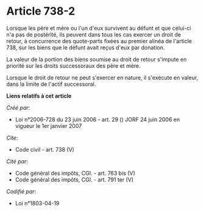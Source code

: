 # Article 738-2

Lorsque les père et mère ou l'un d'eux survivent au défunt et que celui-ci n'a pas de postérité, ils peuvent dans tous les
cas exercer un droit de retour, à concurrence des quote-parts fixées au premier alinéa de l'article 738, sur les biens que le
défunt avait reçus d'eux par donation. 

La valeur de la portion des biens soumise au droit de retour s'impute en priorité sur les droits successoraux des père et
mère. 

Lorsque le droit de retour ne peut s'exercer en nature, il s'exécute en valeur, dans la limite de l'actif successoral.

**Liens relatifs à cet article**

_Créé par_:

  - Loi n°2006-728 du 23 juin 2006 - art. 29 () JORF 24 juin 2006 en vigueur le 1er janvier 2007

_Cite_:

  - Code civil - art. 738 (V)

_Cité par_:

  - Code général des impôts, CGI. - art. 763 bis (V)
  - Code général des impôts, CGI. - art. 791 ter (V)

_Codifié par_:

  - Loi n°1803-04-19
